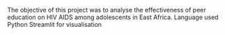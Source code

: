 The objective of this project was to analyse the effectiveness of peer education on HIV AIDS among adolescents in East Africa. 
Language used Python
Streamlit for visualisation 
